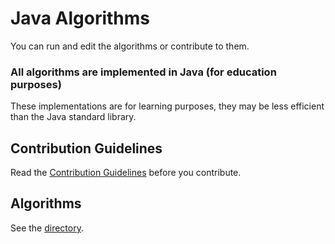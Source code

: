 # Java Algorithms

You can run and edit the algorithms or contribute to them.


### All algorithms are implemented in Java (for education purposes)
These implementations are for learning purposes, they may be less efficient than the Java standard library.

## Contribution Guidelines
Read the [Contribution Guidelines](CONTRIBUTING.md) before you contribute.

## Algorithms
See the [directory](DIRECTORY.md).
